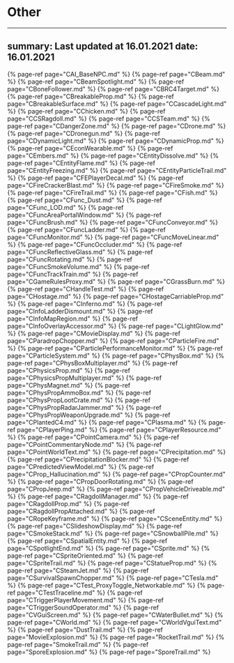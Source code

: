 # Other
---
summary: Last updated at 16.01.2021
date: 16.01.2021
---


{% page-ref page="CAI_BaseNPC.md" %}
{% page-ref page="CBeam.md" %}
{% page-ref page="CBeamSpotlight.md" %}
{% page-ref page="CBoneFollower.md" %}
{% page-ref page="CBRC4Target.md" %}
{% page-ref page="CBreakableProp.md" %}
{% page-ref page="CBreakableSurface.md" %}
{% page-ref page="CCascadeLight.md" %}
{% page-ref page="CChicken.md" %}
{% page-ref page="CCSRagdoll.md" %}
{% page-ref page="CCSTeam.md" %}
{% page-ref page="CDangerZone.md" %}
{% page-ref page="CDrone.md" %}
{% page-ref page="CDronegun.md" %}
{% page-ref page="CDynamicLight.md" %}
{% page-ref page="CDynamicProp.md" %}
{% page-ref page="CEconWearable.md" %}
{% page-ref page="CEmbers.md" %}
{% page-ref page="CEntityDissolve.md" %}
{% page-ref page="CEntityFlame.md" %}
{% page-ref page="CEntityFreezing.md" %}
{% page-ref page="CEntityParticleTrail.md" %}
{% page-ref page="CFEPlayerDecal.md" %}
{% page-ref page="CFireCrackerBlast.md" %}
{% page-ref page="CFireSmoke.md" %}
{% page-ref page="CFireTrail.md" %}
{% page-ref page="CFish.md" %}
{% page-ref page="CFunc_Dust.md" %}
{% page-ref page="CFunc_LOD.md" %}
{% page-ref page="CFuncAreaPortalWindow.md" %}
{% page-ref page="CFuncBrush.md" %}
{% page-ref page="CFuncConveyor.md" %}
{% page-ref page="CFuncLadder.md" %}
{% page-ref page="CFuncMonitor.md" %}
{% page-ref page="CFuncMoveLinear.md" %}
{% page-ref page="CFuncOccluder.md" %}
{% page-ref page="CFuncReflectiveGlass.md" %}
{% page-ref page="CFuncRotating.md" %}
{% page-ref page="CFuncSmokeVolume.md" %}
{% page-ref page="CFuncTrackTrain.md" %}
{% page-ref page="CGameRulesProxy.md" %}
{% page-ref page="CGrassBurn.md" %}
{% page-ref page="CHandleTest.md" %}
{% page-ref page="CHostage.md" %}
{% page-ref page="CHostageCarriableProp.md" %}
{% page-ref page="CInferno.md" %}
{% page-ref page="CInfoLadderDismount.md" %}
{% page-ref page="CInfoMapRegion.md" %}
{% page-ref page="CInfoOverlayAccessor.md" %}
{% page-ref page="CLightGlow.md" %}
{% page-ref page="CMovieDisplay.md" %}
{% page-ref page="CParadropChopper.md" %}
{% page-ref page="CParticleFire.md" %}
{% page-ref page="CParticlePerformanceMonitor.md" %}
{% page-ref page="CParticleSystem.md" %}
{% page-ref page="CPhysBox.md" %}
{% page-ref page="CPhysBoxMultiplayer.md" %}
{% page-ref page="CPhysicsProp.md" %}
{% page-ref page="CPhysicsPropMultiplayer.md" %}
{% page-ref page="CPhysMagnet.md" %}
{% page-ref page="CPhysPropAmmoBox.md" %}
{% page-ref page="CPhysPropLootCrate.md" %}
{% page-ref page="CPhysPropRadarJammer.md" %}
{% page-ref page="CPhysPropWeaponUpgrade.md" %}
{% page-ref page="CPlantedC4.md" %}
{% page-ref page="CPlasma.md" %}
{% page-ref page="CPlayerPing.md" %}
{% page-ref page="CPlayerResource.md" %}
{% page-ref page="CPointCamera.md" %}
{% page-ref page="CPointCommentaryNode.md" %}
{% page-ref page="CPointWorldText.md" %}
{% page-ref page="CPrecipitation.md" %}
{% page-ref page="CPrecipitationBlocker.md" %}
{% page-ref page="CPredictedViewModel.md" %}
{% page-ref page="CProp_Hallucination.md" %}
{% page-ref page="CPropCounter.md" %}
{% page-ref page="CPropDoorRotating.md" %}
{% page-ref page="CPropJeep.md" %}
{% page-ref page="CPropVehicleDriveable.md" %}
{% page-ref page="CRagdollManager.md" %}
{% page-ref page="CRagdollProp.md" %}
{% page-ref page="CRagdollPropAttached.md" %}
{% page-ref page="CRopeKeyframe.md" %}
{% page-ref page="CSceneEntity.md" %}
{% page-ref page="CSlideshowDisplay.md" %}
{% page-ref page="CSmokeStack.md" %}
{% page-ref page="CSnowballPile.md" %}
{% page-ref page="CSpatialEntity.md" %}
{% page-ref page="CSpotlightEnd.md" %}
{% page-ref page="CSprite.md" %}
{% page-ref page="CSpriteOriented.md" %}
{% page-ref page="CSpriteTrail.md" %}
{% page-ref page="CStatueProp.md" %}
{% page-ref page="CSteamJet.md" %}
{% page-ref page="CSurvivalSpawnChopper.md" %}
{% page-ref page="CTesla.md" %}
{% page-ref page="CTest_ProxyToggle_Networkable.md" %}
{% page-ref page="CTestTraceline.md" %}
{% page-ref page="CTriggerPlayerMovement.md" %}
{% page-ref page="CTriggerSoundOperator.md" %}
{% page-ref page="CVGuiScreen.md" %}
{% page-ref page="CWaterBullet.md" %}
{% page-ref page="CWorld.md" %}
{% page-ref page="CWorldVguiText.md" %}
{% page-ref page="DustTrail.md" %}
{% page-ref page="MovieExplosion.md" %}
{% page-ref page="RocketTrail.md" %}
{% page-ref page="SmokeTrail.md" %}
{% page-ref page="SporeExplosion.md" %}
{% page-ref page="SporeTrail.md" %}

